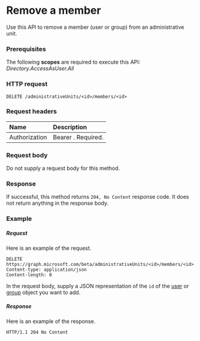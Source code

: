 # Remove a member

Use this API to remove a member (user or group) from an administrative unit.

### Prerequisites
The following **scopes** are required to execute this API: *Directory.AccessAsUser.All*

### HTTP request
<!-- { "blockType": "ignored" } -->
```http
DELETE /administrativeUnits/<id>/members/<id>
```
### Request headers
| Name      |Description|
|:----------|:----------|
| Authorization  | Bearer <token>. Required.|

### Request body
Do not supply a request body for this method.

### Response
If successful, this method returns `204, No Content` response code. It does not return anything in the response body.

### Example
##### Request
Here is an example of the request.

```http
DELETE https://graph.microsoft.com/beta/administrativeUnits/<id>/members/<id>
Content-type: application/json
Content-length: 0

```
In the request body, supply a JSON representation of the `id` of the [user](../resources/user.md) or [group](../resources/group.md) object you want to add.

##### Response
Here is an example of the response.
 
```http
HTTP/1.1 204 No Content
```
